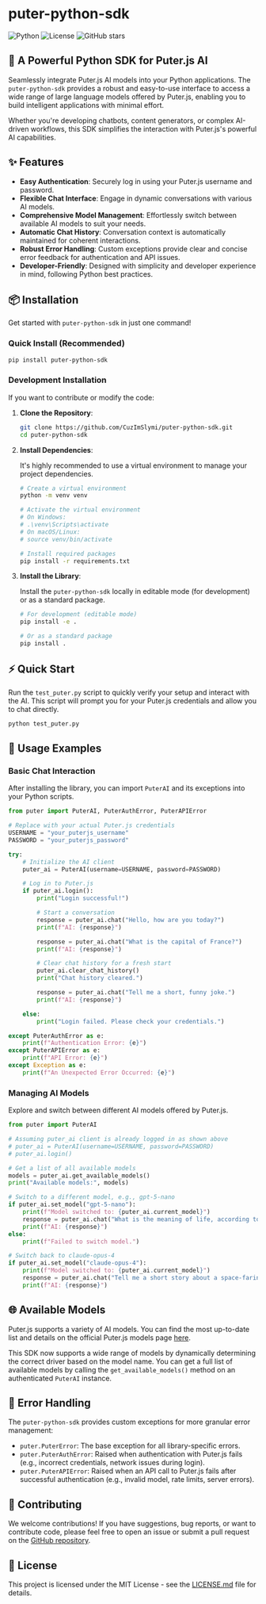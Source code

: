 # puter-python-sdk

![Python](https://img.shields.io/badge/python-3.7+-blue.svg) ![License](https://img.shields.io/github/license/CuzImSlymi/puter-python-sdk) ![GitHub stars](https://img.shields.io/github/stars/CuzImSlymi/puter-python-sdk?style=social)

## 🚀 A Powerful Python SDK for Puter.js AI

Seamlessly integrate Puter.js AI models into your Python applications. The `puter-python-sdk` provides a robust and easy-to-use interface to access a wide range of large language models offered by Puter.js, enabling you to build intelligent applications with minimal effort.

Whether you're developing chatbots, content generators, or complex AI-driven workflows, this SDK simplifies the interaction with Puter.js's powerful AI capabilities.

## ✨ Features

-   **Easy Authentication**: Securely log in using your Puter.js username and password.
-   **Flexible Chat Interface**: Engage in dynamic conversations with various AI models.
-   **Comprehensive Model Management**: Effortlessly switch between available AI models to suit your needs.
-   **Automatic Chat History**: Conversation context is automatically maintained for coherent interactions.
-   **Robust Error Handling**: Custom exceptions provide clear and concise error feedback for authentication and API issues.
-   **Developer-Friendly**: Designed with simplicity and developer experience in mind, following Python best practices.

## 📦 Installation

Get started with `puter-python-sdk` in just one command!

### Quick Install (Recommended)

```bash
pip install puter-python-sdk
```

### Development Installation

If you want to contribute or modify the code:

1.  **Clone the Repository**:

    ```bash
    git clone https://github.com/CuzImSlymi/puter-python-sdk.git
    cd puter-python-sdk
    ```

2.  **Install Dependencies**:

    It's highly recommended to use a virtual environment to manage your project dependencies.

    ```bash
    # Create a virtual environment
    python -m venv venv

    # Activate the virtual environment
    # On Windows:
    # .\venv\Scripts\activate
    # On macOS/Linux:
    # source venv/bin/activate

    # Install required packages
    pip install -r requirements.txt
    ```

3.  **Install the Library**:

    Install the `puter-python-sdk` locally in editable mode (for development) or as a standard package.

    ```bash
    # For development (editable mode)
    pip install -e .

    # Or as a standard package
    pip install .
    ```

## ⚡ Quick Start

Run the `test_puter.py` script to quickly verify your setup and interact with the AI. This script will prompt you for your Puter.js credentials and allow you to chat directly.

```bash
python test_puter.py
```

## 📖 Usage Examples

### Basic Chat Interaction

After installing the library, you can import `PuterAI` and its exceptions into your Python scripts.

```python
from puter import PuterAI, PuterAuthError, PuterAPIError

# Replace with your actual Puter.js credentials
USERNAME = "your_puterjs_username"
PASSWORD = "your_puterjs_password"

try:
    # Initialize the AI client
    puter_ai = PuterAI(username=USERNAME, password=PASSWORD)

    # Log in to Puter.js
    if puter_ai.login():
        print("Login successful!")

        # Start a conversation
        response = puter_ai.chat("Hello, how are you today?")
        print(f"AI: {response}")

        response = puter_ai.chat("What is the capital of France?")
        print(f"AI: {response}")

        # Clear chat history for a fresh start
        puter_ai.clear_chat_history()
        print("Chat history cleared.")

        response = puter_ai.chat("Tell me a short, funny joke.")
        print(f"AI: {response}")

    else:
        print("Login failed. Please check your credentials.")

except PuterAuthError as e:
    print(f"Authentication Error: {e}")
except PuterAPIError as e:
    print(f"API Error: {e}")
except Exception as e:
    print(f"An Unexpected Error Occurred: {e}")
```

### Managing AI Models

Explore and switch between different AI models offered by Puter.js.

```python
from puter import PuterAI

# Assuming puter_ai client is already logged in as shown above
# puter_ai = PuterAI(username=USERNAME, password=PASSWORD)
# puter_ai.login()

# Get a list of all available models
models = puter_ai.get_available_models()
print("Available models:", models)

# Switch to a different model, e.g., gpt-5-nano
if puter_ai.set_model("gpt-5-nano"):
    print(f"Model switched to: {puter_ai.current_model}")
    response = puter_ai.chat("What is the meaning of life, according to GPT-5-nano?")
    print(f"AI: {response}")
else:
    print(f"Failed to switch model.")

# Switch back to claude-opus-4
if puter_ai.set_model("claude-opus-4"):
    print(f"Model switched to: {puter_ai.current_model}")
    response = puter_ai.chat("Tell me a short story about a space-faring cat.")
    print(f"AI: {response}")
```

## 🌐 Available Models

Puter.js supports a variety of AI models. You can find the most up-to-date list and details on the official Puter.js models page [here](https://puter.com/puterai/chat/models).

This SDK now supports a wide range of models by dynamically determining the correct driver based on the model name. You can get a full list of available models by calling the `get_available_models()` method on an authenticated `PuterAI` instance.

## 🚨 Error Handling

The `puter-python-sdk` provides custom exceptions for more granular error management:

-   `puter.PuterError`: The base exception for all library-specific errors.
-   `puter.PuterAuthError`: Raised when authentication with Puter.js fails (e.g., incorrect credentials, network issues during login).
-   `puter.PuterAPIError`: Raised when an API call to Puter.js fails after successful authentication (e.g., invalid model, rate limits, server errors).

## 🤝 Contributing

We welcome contributions! If you have suggestions, bug reports, or want to contribute code, please feel free to open an issue or submit a pull request on the [GitHub repository](https://github.com/CuzImSlymi/puter-python-sdk).

## 📄 License

This project is licensed under the MIT License - see the [LICENSE.md](LICENSE.md) file for details.


